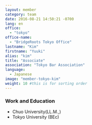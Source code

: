```yaml
---
layout: member
category: team
date: 2016-08-21 14:50:21 -0700
lang: en
office:
  - "tokyo"
office-name:
  - "BridgeRoots Tokyo Office"
lastname: "Kim"
firstname: "Yuuki"
alias: "kim"
title: "Associate"
association: "Tokyo Bar Association"
language:
  - Japanese
image: "member-tokyo-kim"
weight: 10 #this is for sorting order
---
```


### Work and Education
- Chuo University(LL.M.,)
- Tokyo University (BEc)
